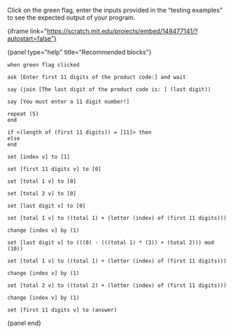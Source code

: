 Click on the green flag, enter the inputs provided in the “testing examples” to see the expected output of your program.

{iframe link="https://scratch.mit.edu/projects/embed/148477141/?autostart=false"}

{panel type="help" title="Recommended blocks"}

<pre><code class="scratch:split:random">when green flag clicked

ask [Enter first 11 digits of the product code:] and wait
</code></pre>

<pre><code class="scratch:split:random">say (join [The last digit of the product code is: ] (last digit))

say [You must enter a 11 digit number!]
</code></pre>

<pre><code class="scratch:split:random">repeat (5)
end

if &lt;(length of (first 11 digits)) = [11]&gt; then
else
end
</code></pre>

<pre><code class="scratch:split:random">set [index v] to [1]

set [first 11 digits v] to [0]

set [total 1 v] to [0]

set [total 2 v] to [0]

set [last digit v] to [0]

set [total 1 v] to ((total 1) + (letter (index) of (first 11 digits)))

change [index v] by (1)

set [last digit v] to (((0) - (((total 1) * (3)) + (total 2))) mod (10))

set [total 1 v] to ((total 1) + (letter (index) of (first 11 digits)))

change [index v] by (1)

set [total 2 v] to ((total 2) + (letter (index) of (first 11 digits)))

change [index v] by (1)

set [first 11 digits v] to (answer)
</code></pre>

{panel end}